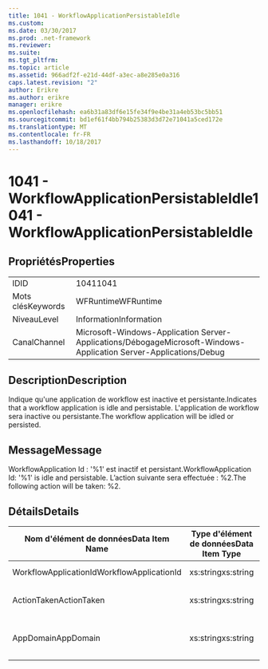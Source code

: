 ```yaml
---
title: 1041 - WorkflowApplicationPersistableIdle
ms.custom: 
ms.date: 03/30/2017
ms.prod: .net-framework
ms.reviewer: 
ms.suite: 
ms.tgt_pltfrm: 
ms.topic: article
ms.assetid: 966adf2f-e21d-44df-a3ec-a8e285e0a316
caps.latest.revision: "2"
author: Erikre
ms.author: erikre
manager: erikre
ms.openlocfilehash: ea6b31a83df6e15fe34f9e4be31a4eb53bc5bb51
ms.sourcegitcommit: bd1ef61f4bb794b25383d3d72e71041a5ced172e
ms.translationtype: MT
ms.contentlocale: fr-FR
ms.lasthandoff: 10/18/2017
---
```

# <a name="1041---workflowapplicationpersistableidle"></a><span data-ttu-id="dfd5a-102">1041 - WorkflowApplicationPersistableIdle</span><span class="sxs-lookup"><span data-stu-id="dfd5a-102">1041 - WorkflowApplicationPersistableIdle</span></span>
## <a name="properties"></a><span data-ttu-id="dfd5a-103">Propriétés</span><span class="sxs-lookup"><span data-stu-id="dfd5a-103">Properties</span></span>  
  
|||  
|-|-|  
|<span data-ttu-id="dfd5a-104">ID</span><span class="sxs-lookup"><span data-stu-id="dfd5a-104">ID</span></span>|<span data-ttu-id="dfd5a-105">1041</span><span class="sxs-lookup"><span data-stu-id="dfd5a-105">1041</span></span>|  
|<span data-ttu-id="dfd5a-106">Mots clés</span><span class="sxs-lookup"><span data-stu-id="dfd5a-106">Keywords</span></span>|<span data-ttu-id="dfd5a-107">WFRuntime</span><span class="sxs-lookup"><span data-stu-id="dfd5a-107">WFRuntime</span></span>|  
|<span data-ttu-id="dfd5a-108">Niveau</span><span class="sxs-lookup"><span data-stu-id="dfd5a-108">Level</span></span>|<span data-ttu-id="dfd5a-109">Information</span><span class="sxs-lookup"><span data-stu-id="dfd5a-109">Information</span></span>|  
|<span data-ttu-id="dfd5a-110">Canal</span><span class="sxs-lookup"><span data-stu-id="dfd5a-110">Channel</span></span>|<span data-ttu-id="dfd5a-111">Microsoft-Windows-Application Server-Applications/Débogage</span><span class="sxs-lookup"><span data-stu-id="dfd5a-111">Microsoft-Windows-Application Server-Applications/Debug</span></span>|  
  
## <a name="description"></a><span data-ttu-id="dfd5a-112">Description</span><span class="sxs-lookup"><span data-stu-id="dfd5a-112">Description</span></span>  
 <span data-ttu-id="dfd5a-113">Indique qu'une application de workflow est inactive et persistante.</span><span class="sxs-lookup"><span data-stu-id="dfd5a-113">Indicates that a workflow application is idle and persistable.</span></span> <span data-ttu-id="dfd5a-114">L'application de workflow sera inactive ou persistante.</span><span class="sxs-lookup"><span data-stu-id="dfd5a-114">The workflow application will be idled or persisted.</span></span>  
  
## <a name="message"></a><span data-ttu-id="dfd5a-115">Message</span><span class="sxs-lookup"><span data-stu-id="dfd5a-115">Message</span></span>  
 <span data-ttu-id="dfd5a-116">WorkflowApplication Id : '%1' est inactif et persistant.</span><span class="sxs-lookup"><span data-stu-id="dfd5a-116">WorkflowApplication Id: '%1' is idle and persistable.</span></span>  <span data-ttu-id="dfd5a-117">L’action suivante sera effectuée : %2.</span><span class="sxs-lookup"><span data-stu-id="dfd5a-117">The following action will be taken: %2.</span></span>  
  
## <a name="details"></a><span data-ttu-id="dfd5a-118">Détails</span><span class="sxs-lookup"><span data-stu-id="dfd5a-118">Details</span></span>  
  
|<span data-ttu-id="dfd5a-119">Nom d'élément de données</span><span class="sxs-lookup"><span data-stu-id="dfd5a-119">Data Item Name</span></span>|<span data-ttu-id="dfd5a-120">Type d'élément de données</span><span class="sxs-lookup"><span data-stu-id="dfd5a-120">Data Item Type</span></span>|<span data-ttu-id="dfd5a-121">Description</span><span class="sxs-lookup"><span data-stu-id="dfd5a-121">Description</span></span>|  
|--------------------|--------------------|-----------------|  
|<span data-ttu-id="dfd5a-122">WorkflowApplicationId</span><span class="sxs-lookup"><span data-stu-id="dfd5a-122">WorkflowApplicationId</span></span>|<span data-ttu-id="dfd5a-123">xs:string</span><span class="sxs-lookup"><span data-stu-id="dfd5a-123">xs:string</span></span>|<span data-ttu-id="dfd5a-124">ID d'application de flux de travail</span><span class="sxs-lookup"><span data-stu-id="dfd5a-124">The workflow application id</span></span>|  
|<span data-ttu-id="dfd5a-125">ActionTaken</span><span class="sxs-lookup"><span data-stu-id="dfd5a-125">ActionTaken</span></span>|<span data-ttu-id="dfd5a-126">xs:string</span><span class="sxs-lookup"><span data-stu-id="dfd5a-126">xs:string</span></span>|<span data-ttu-id="dfd5a-127">Mesure qui sera prise sur l'application de workflow.</span><span class="sxs-lookup"><span data-stu-id="dfd5a-127">The action that will be taken on the workflow application.</span></span>|  
|<span data-ttu-id="dfd5a-128">AppDomain</span><span class="sxs-lookup"><span data-stu-id="dfd5a-128">AppDomain</span></span>|<span data-ttu-id="dfd5a-129">xs:string</span><span class="sxs-lookup"><span data-stu-id="dfd5a-129">xs:string</span></span>|<span data-ttu-id="dfd5a-130">Chaîne retournée par AppDomain.CurrentDomain.FriendlyName.</span><span class="sxs-lookup"><span data-stu-id="dfd5a-130">The string returned by AppDomain.CurrentDomain.FriendlyName.</span></span>|
